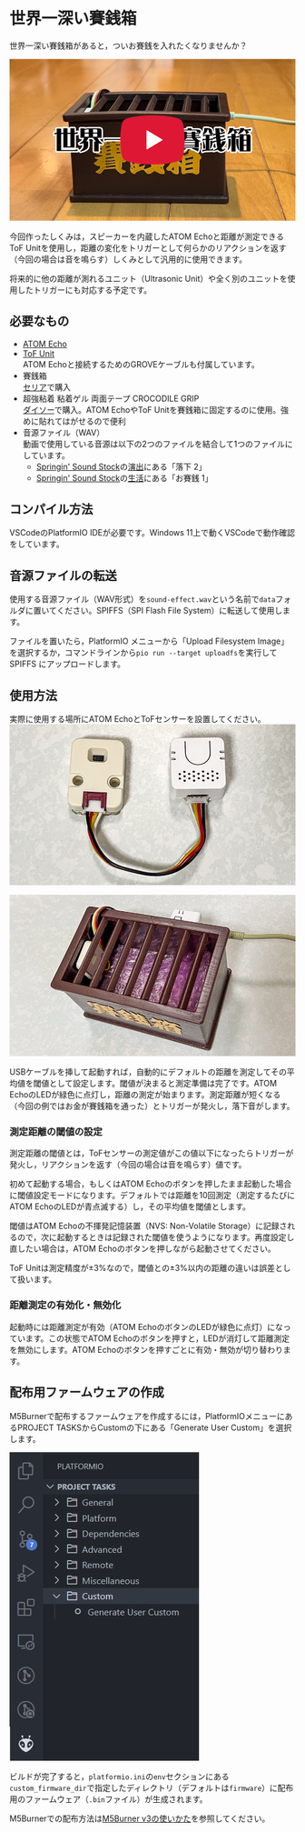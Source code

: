 # 世界一深い賽銭箱

世界一深い賽銭箱があると，ついお賽銭を入れたくなりませんか？

[![世界一深い賽銭箱](/images/the-deepest-offetory-box-youtube.png)](https://www.youtube.com/watch?v=967QOeop2Vo)

今回作ったしくみは，スピーカーを内蔵したATOM Echoと距離が測定できるToF Unitを使用し，距離の変化をトリガーとして何らかのリアクションを返す（今回の場合は音を鳴らす）しくみとして汎用的に使用できます。

将来的に他の距離が測れるユニット（Ultrasonic Unit）や全く別のユニットを使用したトリガーにも対応する予定です。

## 必要なもの

- [ATOM Echo](https://www.switch-science.com/products/6347)
- [ToF Unit](https://www.switch-science.com/products/5219)  
  ATOM Echoと接続するためのGROVEケーブルも付属しています。
- 賽銭箱  
  [セリア](https://www.seria-group.com/)で購入
- 超強粘着 粘着ゲル 両面テープ CROCODILE GRIP  
  [ダイソー](https://www.daiso-sangyo.co.jp/)で購入。ATOM EchoやToF Unitを賽銭箱に固定するのに使用。強めに貼れてはがせるので便利
- 音源ファイル（WAV）  
  動画で使用している音源は以下の2つのファイルを結合して1つのファイルにしています。  
  - [Springin' Sound Stock](https://www.springin.org/sound-stock/)の[演出](https://www.springin.org/sound-stock/category/staging/)にある「落下 2」
  - [Springin' Sound Stock](https://www.springin.org/sound-stock/)の[生活](https://www.springin.org/sound-stock/subcategory/money/)にある「お賽銭 1」

## コンパイル方法

VSCodeのPlatformIO IDEが必要です。Windows 11上で動くVSCodeで動作確認をしています。

## 音源ファイルの転送

使用する音源ファイル（WAV形式）を`sound-effect.wav`という名前で`data`フォルダに置いてください。SPIFFS（SPI Flash File System）に転送して使用します。

ファイルを置いたら，PlatformIO メニューから「Upload Filesystem Image」を選択するか，コマンドラインから`pio run --target uploadfs`を実行してSPIFFS にアップロードします。

## 使用方法

実際に使用する場所にATOM EchoとToFセンサーを設置してください。
![接続例](/images/assembled-image.png)

![設置例](/images/installed-image.png)

USBケーブルを挿して起動すれば，自動的にデフォルトの距離を測定してその平均値を閾値として設定します。閾値が決まると測定準備は完了です。ATOM EchoのLEDが緑色に点灯し，距離の測定が始まります。測定距離が短くなる（今回の例ではお金が賽銭箱を通った）とトリガーが発火し，落下音がします。

### 測定距離の閾値の設定

測定距離の閾値とは，ToFセンサーの測定値がこの値以下になったらトリガーが発火し，リアクションを返す（今回の場合は音を鳴らす）値です。

初めて起動する場合，もしくはATOM Echoのボタンを押したまま起動した場合に閾値設定モードになります。デフォルトでは距離を10回測定（測定するたびにATOM EchoのLEDが青点滅する）し，その平均値を閾値とします。

閾値はATOM Echoの不揮発記憶装置（NVS: Non-Volatile Storage）に記録されるので，次に起動するときは記録された閾値を使うようになります。再度設定し直したい場合は，ATOM Echoのボタンを押しながら起動させてください。

ToF Unitは測定精度が±3%なので，閾値との±3%以内の距離の違いは誤差として扱います。

### 距離測定の有効化・無効化

起動時には距離測定が有効（ATOM EchoのボタンのLEDが緑色に点灯）になっています。この状態でATOM Echoのボタンを押すと，LEDが消灯して距離測定を無効にします。ATOM Echoのボタンを押すごとに有効・無効が切り替わります。

## 配布用ファームウェアの作成

M5Burnerで配布するファームウェアを作成するには，PlatformIOメニューにあるPROJECT TASKSからCustomの下にある「Generate User Custom」を選択します。

![Generate User Customの選択](/images/generate-user-custom.png)

ビルドが完了すると，`platformio.ini`の`env`セクションにある`custom_firmware_dir`で指定したディレクトリ（デフォルトは`firmware`）に配布用のファームウェア（`.bin`ファイル）が生成されます。

M5Burnerでの配布方法は[M5Burner v3の使いかた](https://zenn.dev/saitotetsuya/articles/m5stack_m5burner_v3)を参照してください。
